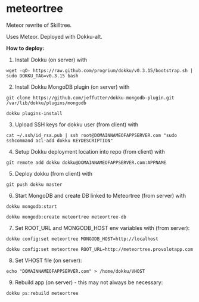 # meteortree

Meteor rewrite of Skilltree.

Uses Meteor. Deployed with Dokku-alt.

**How to deploy:**

1. Install Dokku (on server) with

`wget -qO- https://raw.github.com/progrium/dokku/v0.3.15/bootstrap.sh | sudo DOKKU_TAG=v0.3.15 bash`

2. Install Dokku MongoDB plugin (on server) with

`git clone https://github.com/jeffutter/dokku-mongodb-plugin.git /var/lib/dokku/plugins/mongodb`

`dokku plugins-install`

3. Upload SSH keys for dokku user (from client) with

`cat ~/.ssh/id_rsa.pub | ssh root@DOMAINNAMEOFAPPSERVER.com "sudo sshcommand acl-add dokku KEYDESCRIPTION"`

4. Setup Dokku deployment location into repo (from client) with

`git remote add dokku dokku@DOMAINNAMEOFAPPSERVER.com:APPNAME`

5. Deploy dokku (from client) with

`git push dokku master`

6. Start MongoDB and create DB linked to Meteortree (from server) with
 
`dokku mongodb:start`

`dokku mongodb:create meteortree meteortree-db`

7. Set ROOT_URL and MONGODB_HOST env variables with (from server):

`dokku config:set meteortree MONGODB_HOST=http://localhost`

`dokku config:set meteortree ROOT_URL=http://meteortree.provolotapp.com`

8. Set VHOST file (on server):

`echo "DOMAINNAMEOFAPPSERVER.com" > /home/dokku/VHOST`

9. Rebuild app (on server) - this may not always be necessary:

`dokku ps:rebuild meteortree`
